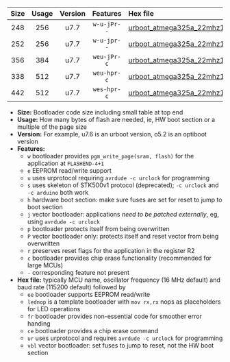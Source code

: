 |Size|Usage|Version|Features|Hex file|
|:-:|:-:|:-:|:-:|:--|
|248|256|u7.7|`w-u-jPr--`|[urboot_atmega325a_22mhz1184_19200bps_lednop_ur_vbl.hex](https://raw.githubusercontent.com/stefanrueger/urboot.hex/main/mcus/atmega325a/fcpu_22mhz1184/19200_bps/urboot_atmega325a_22mhz1184_19200bps_lednop_ur_vbl.hex)|
|252|256|u7.7|`w-u-jpr--`|[urboot_atmega325a_22mhz1184_19200bps_lednop_fr_ur_vbl.hex](https://raw.githubusercontent.com/stefanrueger/urboot.hex/main/mcus/atmega325a/fcpu_22mhz1184/19200_bps/urboot_atmega325a_22mhz1184_19200bps_lednop_fr_ur_vbl.hex)|
|356|384|u7.7|`weu-jPr-c`|[urboot_atmega325a_22mhz1184_19200bps_ee_lednop_fr_ce_ur_vbl.hex](https://raw.githubusercontent.com/stefanrueger/urboot.hex/main/mcus/atmega325a/fcpu_22mhz1184/19200_bps/urboot_atmega325a_22mhz1184_19200bps_ee_lednop_fr_ce_ur_vbl.hex)|
|338|512|u7.7|`weu-hpr-c`|[urboot_atmega325a_22mhz1184_19200bps_ee_lednop_fr_ce_ur.hex](https://raw.githubusercontent.com/stefanrueger/urboot.hex/main/mcus/atmega325a/fcpu_22mhz1184/19200_bps/urboot_atmega325a_22mhz1184_19200bps_ee_lednop_fr_ce_ur.hex)|
|442|512|u7.7|`wes-hpr-c`|[urboot_atmega325a_22mhz1184_19200bps_ee_lednop_fr_ce.hex](https://raw.githubusercontent.com/stefanrueger/urboot.hex/main/mcus/atmega325a/fcpu_22mhz1184/19200_bps/urboot_atmega325a_22mhz1184_19200bps_ee_lednop_fr_ce.hex)|

- **Size:** Bootloader code size including small table at top end
- **Usage:** How many bytes of flash are needed, ie, HW boot section or a multiple of the page size
- **Version:** For example, u7.6 is an urboot version, o5.2 is an optiboot version
- **Features:**
  + `w` bootloader provides `pgm_write_page(sram, flash)` for the application at `FLASHEND-4+1`
  + `e` EEPROM read/write support
  + `u` uses urprotocol requiring `avrdude -c urclock` for programming
  + `s` uses skeleton of STK500v1 protocol (deprecated); `-c urclock` and `-c arduino` both work
  + `h` hardware boot section: make sure fuses are set for reset to jump to boot section
  + `j` vector bootloader: applications *need to be patched externally*, eg, using `avrdude -c urclock`
  + `p` bootloader protects itself from being overwritten
  + `P` vector bootloader only: protects itself and reset vector from being overwritten
  + `r` preserves reset flags for the application in the register R2
  + `c` bootloader provides chip erase functionality (recommended for large MCUs)
  + `-` corresponding feature not present
- **Hex file:** typically MCU name, oscillator frequency (16 MHz default) and baud rate (115200 default) followed by
  + `ee` bootloader supports EEPROM read/write
  + `lednop` is a template bootloader with `mov rx,rx` nops as placeholders for LED operations
  + `fr` bootloader provides non-essential code for smoother error handing
  + `ce` bootloader provides a chip erase command
  + `ur` uses urprotocol and requires `avrdude -c urclock` for programming
  + `vbl` vector bootloader: set fuses to jump to reset, not the HW boot section
